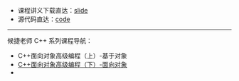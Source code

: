 + 课程讲义下载直达：[slide]()
+ 源代码直达：[code]()

----

候捷老师 C++ 系列课程导航：

+ C++面向对象高级编程（上）-基于对象
+ [C++面向对象高级编程（下）-面向对象]()
+ 